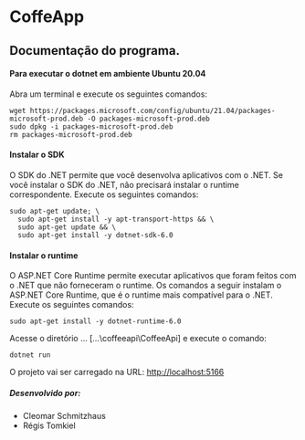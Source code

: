 # CoffeApp

## Documentação do programa.

#### Para executar o dotnet em ambiente Ubuntu 20.04

Abra um terminal e execute os seguintes comandos:

~~~
wget https://packages.microsoft.com/config/ubuntu/21.04/packages-microsoft-prod.deb -O packages-microsoft-prod.deb
sudo dpkg -i packages-microsoft-prod.deb
rm packages-microsoft-prod.deb
~~~

#### Instalar o SDK
O SDK do .NET permite que você desenvolva aplicativos com o .NET. Se você instalar o SDK do .NET, não precisará instalar o runtime correspondente. Execute os seguintes comandos:

~~~
sudo apt-get update; \
  sudo apt-get install -y apt-transport-https && \
  sudo apt-get update && \
  sudo apt-get install -y dotnet-sdk-6.0
~~~

#### Instalar o runtime
O ASP.NET Core Runtime permite executar aplicativos que foram feitos com o .NET que não forneceram o runtime. Os comandos a seguir instalam o ASP.NET Core Runtime, que é o runtime mais compatível para o .NET. Execute os seguintes comandos:

~~~
sudo apt-get install -y dotnet-runtime-6.0
~~~

Acesse o diretório ... [...\coffeeapi\CoffeeApi] e execute o comando:

~~~
dotnet run
~~~

O projeto vai ser carregado na URL: <http://localhost:5166>







##### Desenvolvido por:
* Cleomar Schmitzhaus
* Régis Tomkiel